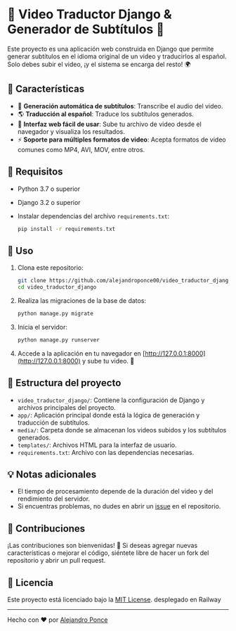 # 🎥 Video Traductor Django & Generador de Subtítulos 📝

Este proyecto es una aplicación web construida en Django que permite generar subtítulos en el idioma original de un video y traducirlos al español. Solo debes subir el video, ¡y el sistema se encarga del resto! 🌍

## 🧰 Características

- 📝 **Generación automática de subtítulos**: Transcribe el audio del video.
- 🌎 **Traducción al español**: Traduce los subtítulos generados.
- 🎯 **Interfaz web fácil de usar**: Sube tu archivo de video desde el navegador y visualiza los resultados.
- ⚡ **Soporte para múltiples formatos de video**: Acepta formatos de video comunes como MP4, AVI, MOV, entre otros.

## 🚀 Requisitos

- Python 3.7 o superior
- Django 3.2 o superior
- Instalar dependencias del archivo `requirements.txt`:

    ```bash
    pip install -r requirements.txt
    ```

## 📝 Uso

1. Clona este repositorio:

    ```bash
    git clone https://github.com/alejandroponce00/video_traductor_django.git
    cd video_traductor_django
    ```

2. Realiza las migraciones de la base de datos:

    ```bash
    python manage.py migrate
    ```

3. Inicia el servidor:

    ```bash
    python manage.py runserver
    ```

4. Accede a la aplicación en tu navegador en [http://127.0.0.1:8000](http://127.0.0.1:8000) y sube tu video. 📁

## 📂 Estructura del proyecto

- `video_traductor_django/`: Contiene la configuración de Django y archivos principales del proyecto.
- `app/`: Aplicación principal donde está la lógica de generación y traducción de subtítulos.
- `media/`: Carpeta donde se almacenan los videos subidos y los subtítulos generados.
- `templates/`: Archivos HTML para la interfaz de usuario.
- `requirements.txt`: Archivo con las dependencias necesarias.

## 💡 Notas adicionales

- El tiempo de procesamiento depende de la duración del video y del rendimiento del servidor.
- Si encuentras problemas, no dudes en abrir un [issue](https://github.com/alejandroponce00/video_traductor_django/issues) en el repositorio.

## 📝 Contribuciones

¡Las contribuciones son bienvenidas! 🤝 Si deseas agregar nuevas características o mejorar el código, siéntete libre de hacer un fork del repositorio y abrir un pull request.

## 📄 Licencia

Este proyecto está licenciado bajo la [MIT License](LICENSE).
desplegado en Railway

---

Hecho con ❤️ por [Alejandro Ponce](https://github.com/alejandroponce00)
